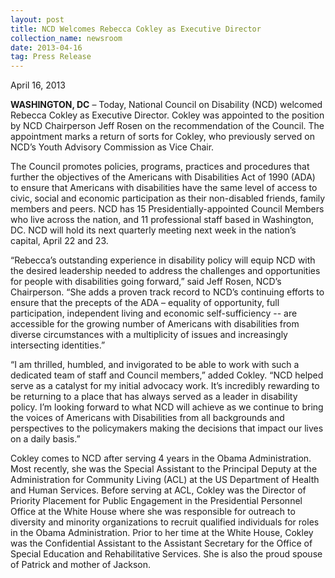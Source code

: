 ```yaml
---
layout: post
title: NCD Welcomes Rebecca Cokley as Executive Director
collection_name: newsroom
date: 2013-04-16
tag: Press Release
---
```

April 16, 2013

**WASHINGTON, DC** – Today, National Council on Disability (NCD) welcomed Rebecca Cokley as Executive Director. Cokley was appointed to the position by NCD Chairperson Jeff Rosen on the recommendation of the Council. The appointment marks a return of sorts for Cokley, who previously served on NCD’s Youth Advisory Commission as Vice Chair.

The Council promotes policies, programs, practices and procedures that further the objectives of the Americans with Disabilities Act of 1990 (ADA) to ensure that Americans with disabilities have the same level of access to civic, social and economic participation as their non-disabled friends, family members and peers. NCD has 15 Presidentially-appointed Council Members who live across the nation, and 11 professional staff based in Washington, DC. NCD will hold its next quarterly meeting next week in the nation’s capital, April 22 and 23.

“Rebecca’s outstanding experience in disability policy will equip NCD with the desired leadership needed to address the challenges and opportunities for people with disabilities going forward,” said Jeff Rosen, NCD’s Chairperson. “She adds a proven track record to NCD’s continuing efforts to ensure that the precepts of the ADA – equality of opportunity, full participation, independent living and economic self-sufficiency -- are accessible for the growing number of Americans with disabilities from diverse circumstances with a multiplicity of issues and increasingly intersecting identities.”

“I am thrilled, humbled, and invigorated to be able to work with such a dedicated team of staff and Council members,” added Cokley. “NCD helped serve as a catalyst for my initial advocacy work. It’s incredibly rewarding to be returning to a place that has always served as a leader in disability policy. I’m looking forward to what NCD will achieve as we continue to bring the voices of Americans with Disabilities from all backgrounds and perspectives to the policymakers making the decisions that impact our lives on a daily basis.”

Cokley comes to NCD after serving 4 years in the Obama Administration. Most recently, she was the Special Assistant to the Principal Deputy at the Administration for Community Living (ACL) at the US Department of Health and Human Services. Before serving at ACL, Cokley was the Director of Priority Placement for Public Engagement in the Presidential Personnel Office at the White House where she was responsible for outreach to diversity and minority organizations to recruit qualified individuals for roles in the Obama Administration. Prior to her time at the White House, Cokley was the Confidential Assistant to the Assistant Secretary for the Office of Special Education and Rehabilitative Services. She is also the proud spouse of Patrick and mother of Jackson.